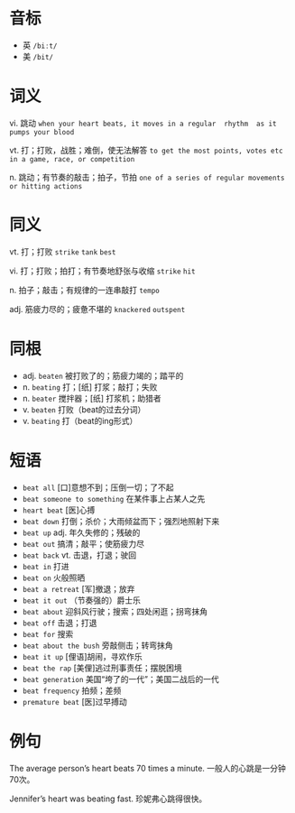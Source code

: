 # 音标

- 英 `/biːt/`
- 美 `/bit/`

# 词义

vi. 跳动
`when your heart beats, it moves in a regular  rhythm  as it pumps your blood`

vt. 打；打败，战胜；难倒，使无法解答
`to get the most points, votes etc in a game, race, or competition`

n. 跳动；有节奏的敲击；拍子，节拍
`one of a series of regular movements or hitting actions`

# 同义

vt. 打；打败
`strike` `tank` `best`

vi. 打；打败；拍打；有节奏地舒张与收缩
`strike` `hit`

n. 拍子；敲击；有规律的一连串敲打
`tempo`

adj. 筋疲力尽的；疲惫不堪的
`knackered` `outspent`

# 同根

- adj. `beaten` 被打败了的；筋疲力竭的；踏平的
- n. `beating` 打；[纸] 打浆；敲打；失败
- n. `beater` 搅拌器；[纸] 打浆机；助猎者
- v. `beaten` 打败（beat的过去分词）
- v. `beating` 打（beat的ing形式）

# 短语

- `beat all` [口]意想不到；压倒一切；了不起
- `beat someone to something` 在某件事上占某人之先
- `heart beat` [医]心搏
- `beat down` 打倒；杀价；大雨倾盆而下；强烈地照射下来
- `beat up` adj. 年久失修的；残破的
- `beat out` 搞清；敲平；使筋疲力尽
- `beat back` vt. 击退，打退；驶回
- `beat in` 打进
- `beat on` 火般照晒
- `beat a retreat` [军]撤退；放弃
- `beat it out` （节奏强的）爵士乐
- `beat about` 迎斜风行驶；搜索；四处闲逛；拐弯抹角
- `beat off` 击退；打退
- `beat for` 搜索
- `beat about the bush` 旁敲侧击；转弯抹角
- `beat it up` [俚语]胡闹，寻欢作乐
- `beat the rap` [美俚]逃过刑事责任；摆脱困境
- `beat generation` 美国“垮了的一代”；美国二战后的一代
- `beat frequency` 拍频；差频
- `premature beat` [医]过早搏动

# 例句

The average person’s heart beats 70 times a minute.
一般人的心跳是一分钟70次。

Jennifer’s heart was beating fast.
珍妮弗心跳得很快。


